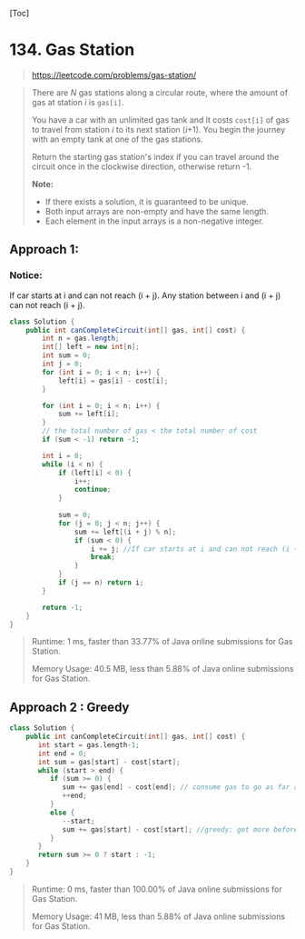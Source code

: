 [Toc]

# 134. Gas Station

> https://leetcode.com/problems/gas-station/

>There are *N* gas stations along a circular route, where the amount of gas at station *i* is `gas[i]`.
>
>You have a car with an unlimited gas tank and it costs `cost[i]` of gas to travel from station *i* to its next station (*i*+1). You begin the journey with an empty tank at one of the gas stations.
>
>Return the starting gas station's index if you can travel around the circuit once in the clockwise direction, otherwise return -1.
>
>**Note:**
>
>* If there exists a solution, it is guaranteed to be unique.
>* Both input arrays are non-empty and have the same length.
>* Each element in the input arrays is a non-negative integer.



## Approach 1: 

### Notice: 

If car starts at i and can not reach (i + j). Any station between i and (i + j) can not reach (i + j).

```java
class Solution {
	public int canCompleteCircuit(int[] gas, int[] cost) {
		int n = gas.length;
		int[] left = new int[n];
		int sum = 0;
		int j = 0;
		for (int i = 0; i < n; i++) {
			left[i] = gas[i] - cost[i];
		}

		for (int i = 0; i < n; i++) {
			sum += left[i];
		}
        // the total number of gas < the total number of cost
		if (sum < -1) return -1;

		int i = 0;
		while (i < n) {
			if (left[i] < 0) {
				i++;
				continue;
			}
            
			sum = 0;
			for (j = 0; j < n; j++) {
				sum += left[(i + j) % n];
				if (sum < 0) {
					i += j; //If car starts at i and can not reach (i + j). Any station between i and (i + j) can not reach (i + j).
					break;
				}
			}
			if (j == n) return i;
		}

		return -1;
	}
}
```

> Runtime: 1 ms, faster than 33.77% of Java online submissions for Gas Station.
>
> Memory Usage: 40.5 MB, less than 5.88% of Java online submissions for Gas Station.

## Approach 2 : Greedy

```c++
class Solution {
    public int canCompleteCircuit(int[] gas, int[] cost) {
       int start = gas.length-1;
       int end = 0;
       int sum = gas[start] - cost[start];
       while (start > end) {
          if (sum >= 0) {
             sum += gas[end] - cost[end]; // consume gas to go as far as possible
             ++end;
          }
          else {
             --start;
             sum += gas[start] - cost[start]; //greedy: get more before start
          }
       }
       return sum >= 0 ? start : -1;
    }
}
```

> Runtime: 0 ms, faster than 100.00% of Java online submissions for Gas Station.
>
> Memory Usage: 41 MB, less than 5.88% of Java online submissions for Gas Station.